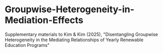 # Groupwise-Heterogeneity-in-Mediation-Effects
Supplementary materials to Kim &amp; Kim (2025), "Disentangling Groupwise Heterogeneity in the Mediating Relationships of Yearly Renewable Education Programs"
